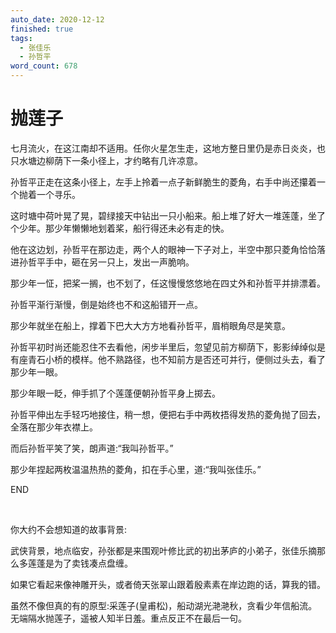 ```yaml
---
auto_date: 2020-12-12
finished: true
tags:
  - 张佳乐
  - 孙哲平
word_count: 678
---
```


# 抛莲子

七月流火，在这江南却不适用。任你火星怎生走，这地方整日里仍是赤日炎炎，也只水塘边柳荫下一条小径上，才约略有几许凉意。

孙哲平正走在这条小径上，左手上拎着一点子新鲜脆生的菱角，右手中尚还攥着一个抛着一个寻乐。

这时塘中荷叶晃了晃，碧绿接天中钻出一只小船来。船上堆了好大一堆莲蓬，坐了个少年。那少年懒懒地划着桨，船行得还未必有走的快。

他在这边划，孙哲平在那边走，两个人的眼神一下子对上，半空中那只菱角恰恰落进孙哲平手中，砸在另一只上，发出一声脆响。

那少年一怔，把桨一搁，也不划了，任这慢慢悠悠地在四丈外和孙哲平并排漂着。

孙哲平渐行渐慢，倒是始终也不和这船错开一点。

那少年就坐在船上，撑着下巴大大方方地看孙哲平，眉梢眼角尽是笑意。

孙哲平初时尚还能忍住不去看他，闲步半里后，忽望见前方柳荫下，影影绰绰似是有座青石小桥的模样。他不熟路径，也不知前方是否还可并行，便侧过头去，看了那少年一眼。

那少年眼一眨，伸手抓了个莲蓬便朝孙哲平身上掷去。

孙哲平伸出左手轻巧地接住，稍一想，便把右手中两枚捂得发热的菱角抛了回去，全落在那少年衣襟上。

而后孙哲平笑了笑，朗声道:“我叫孙哲平。”

那少年捏起两枚温温热热的菱角，扣在手心里，道:“我叫张佳乐。”

END

<br>

你大约不会想知道的故事背景:

武侠背景，地点临安，孙张都是来围观叶修比武的初出茅庐的小弟子，张佳乐摘那么多莲蓬是为了卖钱凑点盘缠。

如果它看起来像神雕开头，或者倚天张翠山跟着殷素素在岸边跑的话，算我的错。

虽然不像但真的有的原型:采莲子(皇甫松)，船动湖光滟滟秋，贪看少年信船流。无端隔水抛莲子，遥被人知半日羞。重点反正不在最后一句。

<br>
